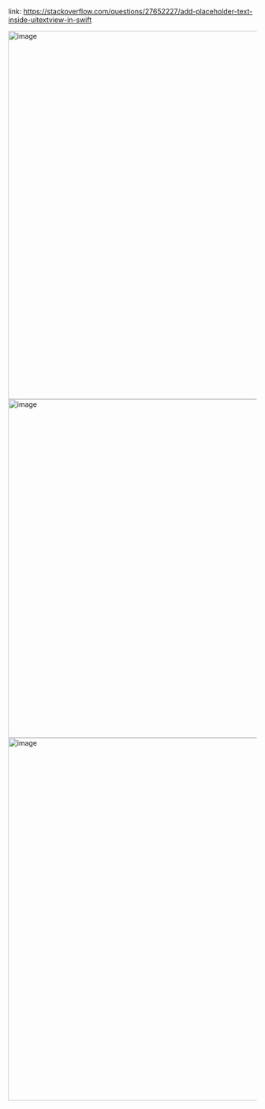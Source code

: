 link: https://stackoverflow.com/questions/27652227/add-placeholder-text-inside-uitextview-in-swift

<img width="746" alt="image" src="https://user-images.githubusercontent.com/81428296/187351466-15df1bf4-8eb7-4bd0-b128-7707471920ef.png">


<img width="686" alt="image" src="https://user-images.githubusercontent.com/81428296/187351504-664f9c32-d343-46e3-8277-812947fd55b7.png">
<img width="735" alt="image" src="https://user-images.githubusercontent.com/81428296/187351516-963f6241-8759-4851-8a94-5e38f6e7c9b9.png">
